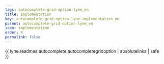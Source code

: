 ```yaml
---
tags: autocomplete-grid-option-lyne_en
title: Implementation
key: autocomplete-grid-option-lyne-implementation_en
parent: autocomplete-grid-option-lyne_en
icon: implementation
order: 4
permalink: false  
---
```

{{ lyne.readmes.autocomplete.autocompletegridoption | absolutelinks | safe }}



